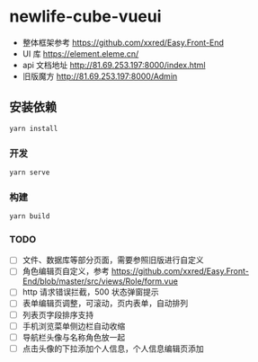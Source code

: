 # newlife-cube-vueui

- 整体框架参考 https://github.com/xxred/Easy.Front-End
- UI 库 https://element.eleme.cn/
- api 文档地址 http://81.69.253.197:8000/index.html
- 旧版魔方 http://81.69.253.197:8000/Admin

## 安装依赖

```bash
yarn install
```

### 开发

```bash
yarn serve
```

### 构建

```bash
yarn build
```

### TODO

- [ ] 文件、数据库等部分页面，需要参照旧版进行自定义
- [ ] 角色编辑页自定义，参考 https://github.com/xxred/Easy.Front-End/blob/master/src/views/Role/form.vue
- [ ] http 请求错误拦截，500 状态弹窗提示
- [ ] 表单编辑页调整，可滚动，页内表单，自动排列
- [ ] 列表页字段排序支持
- [ ] 手机浏览菜单侧边栏自动收缩
- [ ] 导航栏头像与名称角色放一起
- [ ] 点击头像的下拉添加个人信息，个人信息编辑页添加
